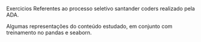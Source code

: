 Exercicios Referentes ao processo seletivo santander coders realizado pela ADA.

Algumas representações do conteúdo estudado, em conjunto com treinamento no pandas e seaborn. 
